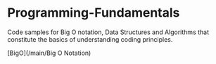 # Programming-Fundamentals
Code samples for Big O notation, Data Structures and Algorithms that constitute the basics of understanding coding principles.

[BigO](/main/Big O Notation)
